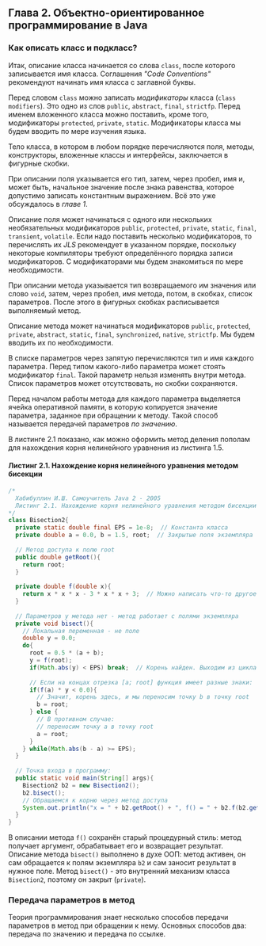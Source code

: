 ## Глава 2. Объектно-ориентированное программирование в Java
### Как описать класс и подкласс?
Итак, описание класса начинается со слова `class`, после которого записывается имя класса. Соглашения *"Code Conventions"* рекомендуют начинать имя класса с заглавной буквы.

Перед словом `class` можно записать *модификаторы* класса (`class modifiers`). Это одно из слов `public`, `abstract`, `final`, `strictfp`. Перед именем вложенного класса можно поставить, кроме того, модификаторы `protected`, `private`, `static`. Модификаторы класса мы будем вводить по мере изучения языка.

Тело класса, в котором в любом порядке перечисляются поля, методы, конструкторы, вложенные классы и интерфейсы, заключается в фигурные скобки.

При описании поля указывается его тип, затем, через пробел, имя и, может быть, начальное значение после знака равенства, которое допустимо записать константным выражением. Всё это уже обсуждалось в *главе 1*.

Описание поля может начинаться с одного или нескольких необязательных модификаторов `public`, `protected`, `private`, `static`, `final`, `transient`, `volatile`. Если надо поставить несколько модификаторов, то перечислять их *JLS* рекомендует в указанном порядке, поскольку некоторые компиляторы требуют определённого порядка записи модификаторов. С модификаторами мы будем знакомиться по мере необходимости.

При описании метода указывается тип возвращаемого им значения или слово `void`, затем, через пробел, имя метода, потом, в скобках, список параметров. После этого в фигурных скобках расписывается выполняемый метод.

Описание метода может начинаться модификаторов `public`, `protected`, `private`, `abstract`, `static`, `final`, `synchronized`, `native`, `strictfp`. Мы будем вводить их по необходимости.

В списке параметров через запятую перечисляются тип и имя каждого параметра. Перед типом какого-либо параметра может стоять модификатор `final`. Такой параметр нельзя изменять внутри метода. Список параметров может отсутствовать, но скобки сохраняются.

Перед началом работы метода для каждого параметра выделяется ячейка оперативной памяти, в которую копируется значение параметра, заданное при обращении к методу. Такой способ называется передачей параметров *по значению*.

В листинге 2.1 показано, как можно оформить метод деления пополам для нахождения корня нелинейного уравнения из листинга 1.5.
#### Листинг 2.1. Нахождение корня нелинейного уравнения методом бисекции
```java
/*
  Хабибуллин И.Ш. Самоучитель Java 2 - 2005
  Листинг 2.1. Нахождение корня нелинейного уравнения методом бисекции - стр. 78
*/
class Bisection2{
  private static double final EPS = 1e-8;  // Константа класса
  private double a = 0.0, b = 1.5, root;  // Закрытые поля экземпляра
  
  // Метод доступа к полю root
  public double getRoot(){
    return root;
  }
  
  private double f(double x){
    return x * x * x - 3 * x * x + 3;  // Можно написать что-то другое
  }
  
  // Параметров у метода нет - метод работает с полями экземпляра
  private void bisect(){
    // Локальная переменная - не поле
    double y = 0.0;
    do{
      root = 0.5 * (a + b);
      y = f(root);
      if(Math.abs(y) < EPS) break;  // Корень найден. Выходим из цикла
      
      // Если на концах отрезка [a; root] функция имеет разные знаки:
      if(f(a) * y < 0.0){
        // Значит, корень здесь, и мы переносим точку b в точку root
        b = root;
      } else {
        // В противном случае:
        // переносим точку a в точку root
        a = root;
      }
    } while(Math.abs(b - a) >= EPS);
  }
  
  // Точка входа в программу:
  public static void main(String[] args){
    Bisection2 b2 = new Bisection2();
    b2.bisect();
    // Обращаемся к корню через метод доступа
    System.out.println("x = " + b2.getRoot() + ", f() = " + b2.f(b2.getRoot()));
  }
}
```
В описании метода `f()` сохранён старый процедурный стиль: метод получает аргумент, обрабатывает его и возвращает результат. Описание метода `bisect()` выполнено в духе ООП: метод активен, он сам обращается к полям экземпляра `b2` и сам заносит результат в нужное поле. Метод `bisect()` - это внутренний механизм класса `Bisection2`, поэтому он закрыт (`private`).

### Передача параметров в метод

Теория программирования знает несколько способов передачи параметров в метод при обращении к нему. Основных способов два: передача по значению и передача по ссылке.

